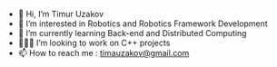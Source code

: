 - 👋 Hi, I’m Timur Uzakov
- 👀 I’m interested in Robotics and Robotics Framework Development
- 🌱 I’m currently learning Back-end and Distributed Computing
- 🧙🏼‍♂️ I’m looking to work on C++ projects
- 📫 How to reach me : timauzakov@gmail.com
<!---
uzakotim/uzakotim is a ✨ special ✨ repository because its `README.md` (this file) appears on your GitHub profile.
You can click the Preview link to take a look at your changes.
--->
